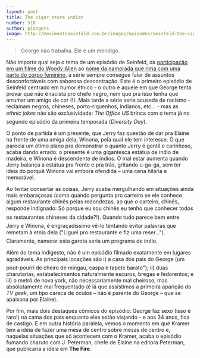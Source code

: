 ```yaml
---
layout: post
title: The cigar store indian
number: 510
author: piangers
image: http://movimentoseinfeld.com.br/images/episodes/seinfeld-the-cigar-store-indian.jpg
---
```


> George não trabalha. Ele é um mendigo.

Não importa qual seja o tema de um episódio de Seinfeld, da <a href="http://movimentoseinfeld.com.br/the-alternate-side.html" title="The alternate side">participação em um filme do Woody Allen</a> ao <a href="http://movimentoseinfeld.com.br/the-junior-mint.html" title="The junior mint">nome da namorada que rima com uma parte do corpo feminino</a>, a série sempre consegue falar de assuntos desconfortáveis com saborosa descontração. Este é o primeiro episódio de Seinfeld centrado em humor étnico - o outro é aquele em que George tenta provar que não é racista pro chefe negro, nem que pra isso tenha que arrumar um amigo de cor (!). Mais tarde a série seria acusada de racismo - reclamam negros, chineses, porto-riquenhos, indianos, etc... - mas as *ethnic jokes* não são exclusividade: *The Office US* brinca com o tema já no segundo episódio da primeira temporada (*Diversity Day*).

O ponto de partida é um presente, que Jerry faz questão de dar pra Elaine na frente de uma amiga dela, Winona, pela qual ele tem interesse. O que parecia um ótimo plano pra demonstrar o quanto Jerry é gentil e carinhoso, acaba dando errado: o presente é uma gigantesca estátua de índio de madeira, e Winona é descendente de índios. O mal estar aumenta quando Jerry balança a estátua pra frente e pra trás, gritando u-ga-ga, sem ter ideia do porquê Winona vai embora ofendida – uma cena hilária e memorável.

Ao tentar consertar as coisas, Jerry acaba mergulhando em situações ainda mais embaraçosas (como quando pergunta pro carteiro se ele conhece algum restaurante chinês pelas redondezas, ao que o carteiro, chinês, responde indignado: Só porque eu sou chinês eu tenho que conhecer todos os restaurantes chineses da cidade?!). Quando tudo parece bem entre Jerry e Winona, é engraçadíssimo vê-lo tentando evitar palavras que remetam à etnia dela ("Liguei pro restaurante e fiz uma reser..."). Claramente, namorar esta garota seria um programa de índio.

Além do tema indigesto, não é um episódio filmado exatamente em lugares agradáveis. As principais locações são i) a casa dos pais do George (um pout-pourri de cheiro de mingau, caspa e tapete barato"); ii) duas charutarias, estabelecimentos naturalmente escuros, bregas e fedorentos; e iii) o metrô de nova york, não necessariamente mal cheiroso, mas absolutamente mal frequentado (é lá que assistimos a primeira aparição do *TV geek*, um tipo careca de óculos – não é parente do George – que se apaixona por Elaine).

Por fim, mais dois destaques cômicos do episódio: George faz sexo (isso é raro!) na cama dos pais enquanto eles estão viajando - e aos 34 anos, fica de castigo. E em outra história paralela, vemos o momento em que Kramer tem a idéia de fazer uma mesa de centro sobre mesas de centro e, naquelas situações que só acontecem com o Kramer, acaba o episódio fumando charuto com J. Peterman, chefe de Elaine na editora Peterman, que publicaria a ideia em **The Fire**.